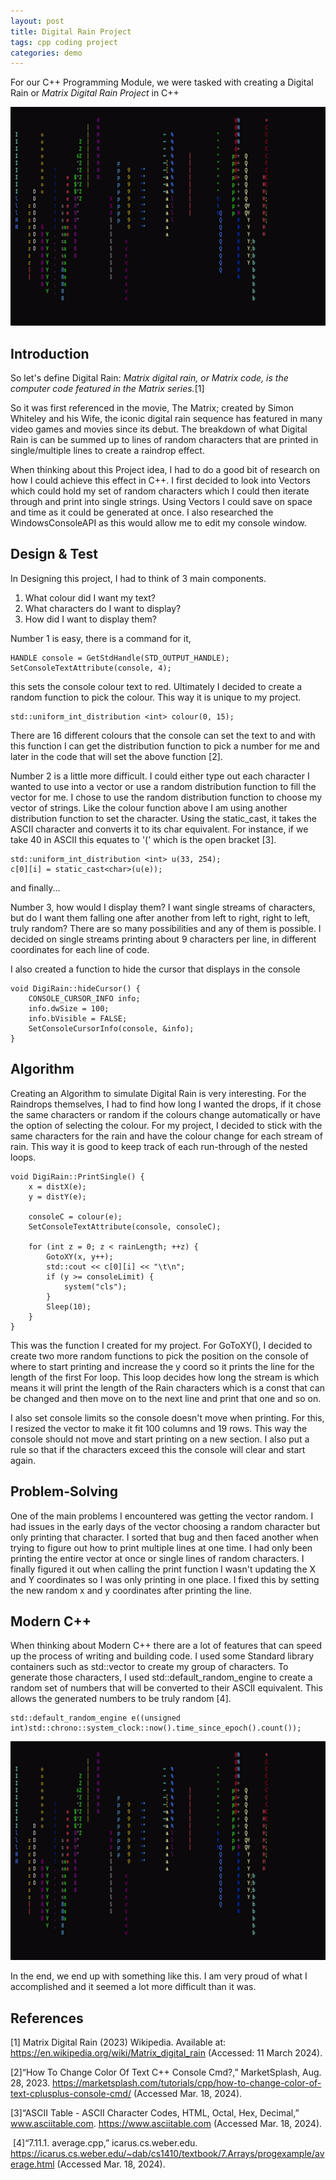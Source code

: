 ```yaml
---
layout: post
title: Digital Rain Project
tags: cpp coding project
categories: demo
---
```


For our C++ Programming Module, we were tasked with creating a Digital Rain or _Matrix Digital Rain Project_ in C++

<img src="https://raw.githubusercontent.com/sarahMATU/DigiRainProject/main/docs/assets/images/Raining.gif" width="600" height="350">

## Introduction
So let's define Digital Rain: _Matrix digital rain, or Matrix code, is the computer code featured in the Matrix series._[1] 

So it was first referenced in the movie, The Matrix; created by Simon Whiteley and his Wife, the iconic digital rain sequence has featured in many video games and movies since its debut. The breakdown of what Digital Rain is can be summed up to lines of random characters that are printed in single/multiple lines to create a raindrop effect.

When thinking about this Project idea, I had to do a good bit of research on how I could achieve this effect in C++. I first decided to look into Vectors which could hold my set of random characters which I could then iterate through and print into single strings. Using Vectors I could save on space and time as it could be generated at once. I also researched the WindowsConsoleAPI as this would allow me to edit my console window.

## Design & Test
In Designing this project, I had to think of 3 main components. 
1. What colour did I want my text?
2. What characters do I want to display?
3. How did I want to display them?

Number 1 is easy, there is a command for it,
```
HANDLE console = GetStdHandle(STD_OUTPUT_HANDLE);
SetConsoleTextAttribute(console, 4);
```
this sets the console colour text to red. Ultimately I decided to create a random function to pick the colour. This way it is unique to my project.
```
std::uniform_int_distribution <int> colour(0, 15);
```
There are 16 different colours that the console can set the text to and with this function I can get the distribution function to pick a number for me and later in the code that will set the above function [2].

Number 2 is a little more difficult. I could either type out each character I wanted to use into a vector or use a random distribution function to fill the vector for me. I chose to use the random distribution function to choose my vector of strings. Like the colour function above I am using another distribution function to set the character. Using the static_cast, it takes the ASCII character and converts it to its char equivalent. For instance, if we take 40 in ASCII this equates to '(' which is the open bracket [3].
```
std::uniform_int_distribution <int> u(33, 254);
c[0][i] = static_cast<char>(u(e));
```

and finally...

Number 3, how would I display them? I want single streams of characters, but do I want them falling one after another from left to right, right to left, truly random? There are so many possibilities and any of them is possible. I decided on single streams printing about 9 characters per line, in different coordinates for each line of code.

I also created a function to hide the cursor that displays in the console 
```
void DigiRain::hideCursor() {
	CONSOLE_CURSOR_INFO info;
	info.dwSize = 100;
	info.bVisible = FALSE;
	SetConsoleCursorInfo(console, &info);
}
```

## Algorithm
Creating an Algorithm to simulate Digital Rain is very interesting. For the Raindrops themselves, I had to find how long I wanted the drops, if it chose the same characters or random if the colours change automatically or have the option of selecting the colour. For my project, I decided to stick with the same characters for the rain and have the colour change for each stream of rain. This way it is good to keep track of each run-through of the nested loops.
```
void DigiRain::PrintSingle() {
	x = distX(e);
	y = distY(e);

	consoleC = colour(e);
	SetConsoleTextAttribute(console, consoleC);

	for (int z = 0; z < rainLength; ++z) {
		GotoXY(x, y++);
		std::cout << c[0][i] << "\t\n";
		if (y >= consoleLimit) {
			system("cls");
		}
		Sleep(10);
	}
}
```
This was the function I created for my project. For GoToXY(), I decided to create two more random functions to pick the position on the console of where to start printing and increase the y coord so it prints the line for the length of the first For loop. This loop decides how long the stream is which means it will print the length of the Rain characters which is a const that can be changed and then move on to the next line and print that one and so on.

I also set console limits so the console doesn't move when printing. For this, I resized the vector to make it fit 100 columns and 19 rows. This way the console should not move and start printing on a new section. I also put a rule so that if the characters exceed this the console will clear and start again.

## Problem-Solving
One of the main problems I encountered was getting the vector random. I had issues in the early days of the vector choosing a random character but only printing that character. I sorted that bug and then faced another when trying to figure out how to print multiple lines at one time. I had only been printing the entire vector at once or single lines of random characters. I finally figured it out when calling the print function I wasn't updating the X and Y coordinates so I was only printing in one place. I fixed this by setting the new random x and y coordinates after printing the line.

## Modern C++
When thinking about Modern C++ there are a lot of features that can speed up the process of writing and building code. I used some Standard library containers such as std::vector to create my group of characters. To generate those characters, I used std::default_random_engine to create a random set of numbers that will be converted to their ASCII equivalent. This allows the generated numbers to be truly random [4].
```
std::default_random_engine e((unsigned int)std::chrono::system_clock::now().time_since_epoch().count());
```

<img src="https://raw.githubusercontent.com/sarahMATU/DigiRainProject/main/docs/assets/images/Raining.gif" width="600" height="350">

In the end, we end up with something like this. I am very proud of what I accomplished and it seemed a lot more difficult than it was.


## References
[1] Matrix Digital Rain (2023) Wikipedia. Available at: https://en.wikipedia.org/wiki/Matrix_digital_rain (Accessed: 11 March 2024).

[2]“How To Change Color Of Text C++ Console Cmd?,” MarketSplash, Aug. 28, 2023. https://marketsplash.com/tutorials/cpp/how-to-change-color-of-text-cplusplus-console-cmd/ (Accessed Mar. 18, 2024).

[3]“ASCII Table - ASCII Character Codes, HTML, Octal, Hex, Decimal,” www.asciitable.com. https://www.asciitable.com (Accessed Mar. 18, 2024).

‌
[4]“7.11.1. average.cpp,” icarus.cs.weber.edu. https://icarus.cs.weber.edu/~dab/cs1410/textbook/7.Arrays/progexample/average.html (Accessed Mar. 18, 2024).
‌
‌

